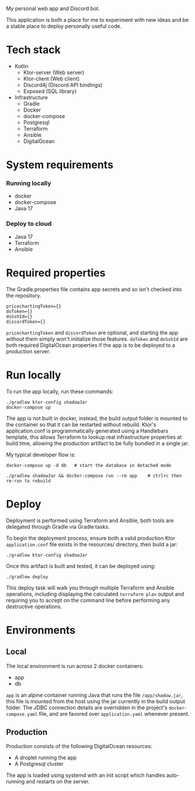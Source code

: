 My personal web app and Discord bot.

This application is both a place for me to experiment with new ideas
and be a stable place to deploy personally useful code.

# Tech stack

* Kotlin
  * Ktor-server (Web server)
  * Ktor-client (Web client)
  * Discord4j (Discord API bindings)
  * Exposed (SQL library)
* Infrastructure
  * Gradle
  * Docker
  * docker-compose
  * Postgresql
  * Terraform
  * Ansible
  * DigitalOcean


# System requirements

### Running locally
* docker
* docker-compose
* Java 17

### Deploy to cloud
* Java 17
* Terraform
* Ansible


# Required properties

The Gradle.properties file contains app secrets and so isn't checked into the repository.  

    pricechartingToken={}
    doToken={}
    doSshId={}
    discordToken={}

`pricechartingToken` and `discordToken` are optional, and starting the app without them simply won't initialize those features.
`doToken` and `doSshId` are both required DigitalOcean properties if the app is to be deployed to a production server.

# Run locally
To run the app locally, run these commands:

    ./gradlew ktor-config shadowJar
    docker-compose up

The app is not built in docker, instead, the build output folder is mounted to the container so that it
can be restarted without rebuild.  Ktor's application.conf is programmatically generated using a Handlebars template, 
this allows Terraform to lookup real infrastructure properties at build time, allowing the production artifact to be
fully bundled in a single jar.

My typical developer flow is:

    docker-compose up -d db   # start the database in detached mode

    ./gradlew shadowJar && docker-compose run --rm app    # ctrl+c then re-run to rebuild

# Deploy

Deployment is performed using Terraform and Ansible, both tools are delegated through Gradle via Gradle tasks.

To begin the deployment process, ensure both a valid production Ktor `application.conf` file exists in the resources/ 
directory, then build a jar:

    ./gradlew ktor-config shadowJar

Once this artifact is built and tested, it can be deployed using:

    ./gradlew deploy


This deploy task will walk you through multiple Terraform and Ansible operations, including displaying the calculated 
`terraform plan` output and requiring you to accept on the command line before performing any destructive operations.


# Environments

## Local

The local environment is run across 2 docker containers:
* app
* db

`app` is an alpine container running Java that runs the file `/app/shadow.jar`, this file is mounted from the host using
the jar currently in the build output folder.  The JDBC connection details are overridden in the project's `docker-compose.yaml`
file, and are favored over `application.yaml` whenever present.

## Production

Production consists of the following DigitalOcean resources:
* A droplet running the app
* A Postgresql cluster

The app is loaded using systemd with an init script which handles auto-running and restarts on the server.
